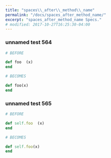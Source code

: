 ```yaml
---
title: "spaces\\_after\\_method\\_name"
permalink: "/docs/spaces_after_method_name/"
excerpt: "spaces_after_method_name Specs."
# modified: 2017-10-27T16:25:30-04:00
---
```

### unnamed test 564
```ruby
# BEFORE

def foo  (x)
end

```
```ruby
# BECOMES

def foo(x)
end


```
### unnamed test 565
```ruby
# BEFORE

def self.foo  (x)
end

```
```ruby
# BECOMES

def self.foo(x)
end
```
